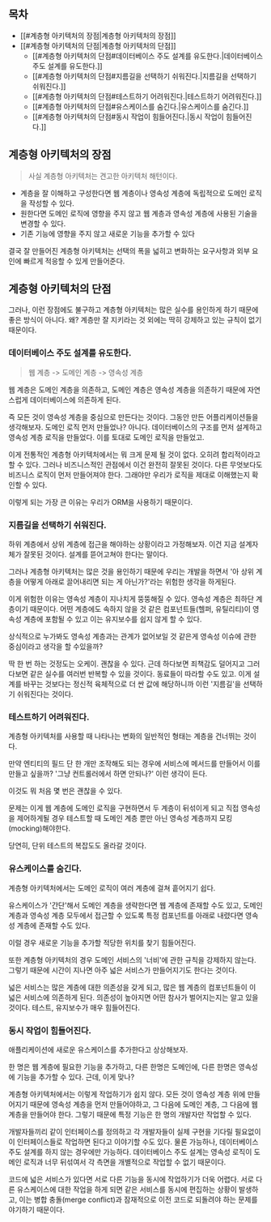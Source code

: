 
## 목차

-  [[#계층형 아키텍처의 장점|계층형 아키텍처의 장점]]
-  [[#계층형 아키텍처의 단점|계층형 아키텍처의 단점]]
	- [[#계층형 아키텍처의 단점#데이터베이스 주도 설계를 유도한다.|데이터베이스 주도 설계를 유도한다.]]
	- [[#계층형 아키텍처의 단점#지름길을 선택하기 쉬워진다.|지름길을 선택하기 쉬워진다.]]
	- [[#계층형 아키텍처의 단점#테스트하기 어려워진다.|테스트하기 어려워진다.]]
	- [[#계층형 아키텍처의 단점#유스케이스를 숨긴다.|유스케이스를 숨긴다.]]
	- [[#계층형 아키텍처의 단점#동시 작업이 힘들어진다.|동시 작업이 힘들어진다.]]


## 계층형 아키텍처의 장점
> 사실 계층형 아키텍처는 견고한 아키텍처 해턴이다.
- 계층을 잘 이해하고 구성한다면 웹 계층이나 영속성 계층에 독립적으로 도메인 로직을 작성할 수 있다.
- 원한다면 도메인 로직에 영향을 주지 않고 웹 계층과 영속성 계층에 사용된 기술을 변경할 수 있다.
- 기존 기능에 영향을 주지 않고 새로운 기능을 추가할 수 있다

결국 잘 만들어진 계층형 아키텍처는 선택의 폭을 넓히고 변화하는 요구사항과 외부 요인에 빠르게 적응할 수 있게 만들어준다.

## 계층형 아키텍처의 단점
그러나, 이런 장점에도 불구하고 계층형 아키텍처는 많은 실수를 용인하게 하기 때문에 좋은 방식이 아니다.
왜? 계층만 잘 지키라는 것 외에는 딱히 강제하고 있는 규칙이 없기 때문이다.

### 데이터베이스 주도 설계를 유도한다.
> 웹 계층 -> 도메인 계층 -> 영속성 계층

웹 계층은 도메인 계층을 의존하고, 도메인 계층은 영속성 계층을 의존하기 때문에 자연스럽게 데이터베이스에 의존하게 된다.

즉 모든 것이 영속성 계층을 중심으로 만든다는 것이다. 그동안 만든 어플리케이션들을 생각해보자.
도메인 로직 먼저 만들었나? 아니다. 데이터베이스의 구조를 먼저 설계하고 영속성 계층 로직을 만들었다.
이를 토대로 도메인 로직을 만들었고.

이게 전통적인 계층형 아키텍처에서는 뭐 크게 문제 될 것이 없다. 오히려 합리적이라고 할 수 있다.
그러나 비즈니스적인 관점에서 이건 완전히 잘못된 것이다. 다른 무엇보다도 비즈니스 로직이 먼저 만들어져야 한다. 그래야만 우리가 로직을 제대로 이해했는지 확인할 수 있다.

이렇게 되는 가장 큰 이유는 우리가 ORM을 사용하기 때문이다.

### 지름길을 선택하기 쉬워진다.
하위 계층에서 상위 계층에 접근을 해야하는 상황이라고 가정해보자.
이건 지금 설계자체가 잘못된 것이다. 설계를 뜯어고쳐야 한다는 말이다.

그러나 계층형 아키텍처는 많은 것을 용인하기 때문에 우리는 개발을 하면서 '아 상위 계층을 어떻게 아래로 끌어내리면 되는 게 아닌가?'라는 위험한 생각을 하게된다.

이게 위험한 이유는 영속성 계층이 지나치게 뚱뚱해질 수 있다. 영속성 계층은 최하단 계층이기 때문이다.
어떤 계층에도 속하지 않을 것 같은 컴포넌트들(헬퍼, 유틸리티)이 영속성 계층에 포함될 수 있고 이는 유지보수를 쉽지 않게 할 수 있다.

상식적으로 누가봐도 영속성 계층과는 관계가 없어보일 것 같은게 영속성 이슈에 관한 중심이라고 생각을 할 수있을까?

딱 한 번 하는 것정도는 오케이. 괜찮을 수 있다. 근데 하다보면 죄책감도 덜어지고 그러다보면 같은 실수를 여러번 반복할 수 있을 것이다. 동료들이 따라할 수도 있고. 이게 설계를 바꾸는 것보다는 정신적 육체적으로 더 싼 값에 해당하니까 이런 '지름길'을 선택하기 쉬워진다는 것이다.

### 테스트하기 어려워진다.
계층형 아키텍처를 사용할 때 나타나는 변화의 일반적인 형태는 계층을 건너뛰는 것이다.

만약 엔티티의 필드 단 한 개만 조작해도 되는 경우에 서비스에 메서드를 만들어서 이를 만들고 싶을까?
'그냥 컨트롤러에서 하면 안되나?' 이런 생각이 든다.

이것도 뭐 처음 몇 번은 괜찮을 수 있다.

문제는 이게 웹 계층에 도메인 로직을 구현하면서 두 계층이 뒤섞이게 되고 직접 영속성을 제어하게될 경우 테스트할 때 도메인 계층 뿐만 아닌 영속성 계층까지 모킹(mocking)해야한다.

당연히, 단위 테스트의 복잡도도 올라갈 것이다.

### 유스케이스를 숨긴다.
계층형 아키텍처에서는 도메인 로직이 여러 계층에 걸쳐 흩어지기 쉽다.

유스케이스가 '간단'해서 도메인 계층을 생략한다면 웹 계층에 존재할 수도 있고, 도메인 계층과 영속성 계층 모두에서 접근할 수 있도록 특정 컴포넌트를 아래로 내렸다면 영속성 계층에 존재할 수도 있다.

이럴 경우 새로운 기능을 추가할 적당한 위치를 찾기 힘들어진다.

또한 계층형 아키텍처의 경우 도메인 서비스의 '너비'에 관한 규칙을 강제하지 않는다. 그렇기 때문에 시간이 지나면 아주 넓은 서비스가 만들어지기도 한다는 것이다.

넓은 서비스는 많은 계층에 대한 의존성을 갖게 되고, 많은 웹 계층의 컴포넌트들이 이 넓은 서비스에 의존하게 된다. 의존성이 높아지면 어떤 참사가 벌어지는지는 알고 있을 것이다. 테스트, 유지보수가 매우 힘들어진다.

### 동시 작업이 힘들어진다.
애플리케이션에 새로운 유스케이스를 추가한다고 상상해보자.

한 명은 웹 계층에 필요한 기능을 추가하고, 다른 한명은 도메인에, 다른 한명은 영속성에 기능을 추가할 수 있다.
근데, 이게 맞나?

계층형 아키텍처에서는 이렇게 작업하기가 쉽지 않다. 모든 것이 영속성 계층 위에 만들어지기 때문에 영속성 계층을 먼저 만들어야하고, 그 다음에 도메인 계층, 그 다음에 웹 계층을 만들어야 한다. 그렇기 때문에 특정 기능은 한 명의 개발자만 작업할 수 있다.

개발자들끼리 같이 인터페이스를 정의하고 각 개발자들이 실제 구현을 기다릴 필요없이 이 인터페이스들로 작업하면 된다고 이야기할 수도 있다. 물론 가능하나, 데이터베이스 주도 설계를 하지 않는 경우에만 가능하다. 데이터베이스 주도 설계는 영속성 로직이 도메인 로직과 너무 뒤섞여서 각 측면을 개별적으로 작업할 수 없기 때문이다.

코드에 넓은 서비스가 있다면 서로 다른 기능을 동시에 작업하기가 더욱 어렵다. 서로 다른 유스케이스에 대한 작업을 하게 되면 같은 서비스를 동시에 편집하는 상황이 발생하고, 이는 병합 충돌(merge conflict)과 잠재적으로 이전 코드로 되돌려야 하는 문제를 야기하기 때문이다.